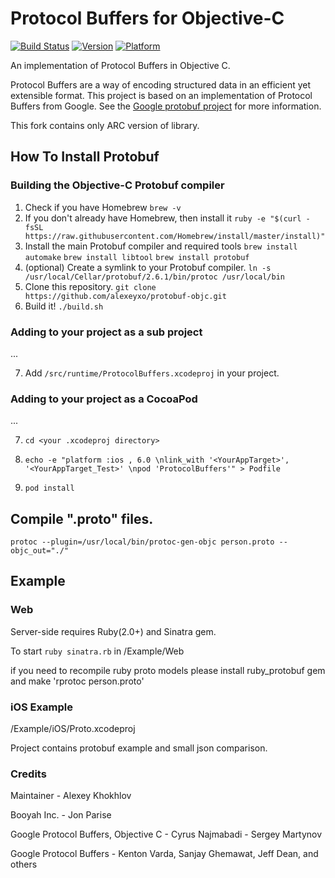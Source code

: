 Protocol Buffers for Objective-C
================================

[![Build Status](https://travis-ci.org/alexeyxo/protobuf-objc.svg?branch=master)](https://travis-ci.org/alexeyxo/protobuf-objc) [![Version](http://img.shields.io/cocoapods/v/ProtocolBuffers.svg)](http://cocoapods.org/?q=ProtocolBuffers) [![Platform](http://img.shields.io/cocoapods/p/ProtocolBuffers.svg)](http://cocoapods.org/?q=ProtocolBuffers)

An implementation of Protocol Buffers in Objective C.

Protocol Buffers are a way of encoding structured data in an efficient yet extensible format. This project is based on an implementation of Protocol Buffers from Google. See the [Google protobuf project](https://developers.google.com/protocol-buffers/docs/overview) for more information.

This fork contains only ARC version of library.

How To Install Protobuf
-----------------------

### Building the Objective-C Protobuf compiler

1. Check if you have Homebrew
`brew -v`
2. If you don't already have Homebrew, then install it
`ruby -e "$(curl -fsSL https://raw.githubusercontent.com/Homebrew/install/master/install)"`
3. Install the main Protobuf compiler and required tools
`brew install automake`
`brew install libtool`
`brew install protobuf`
4. (optional) Create a symlink to your Protobuf compiler.
`ln -s /usr/local/Cellar/protobuf/2.6.1/bin/protoc /usr/local/bin`
5. Clone this repository.
`git clone https://github.com/alexeyxo/protobuf-objc.git`
6. Build it!
`./build.sh`

### Adding to your project as a sub project

...

7. Add `/src/runtime/ProtocolBuffers.xcodeproj` in your project.

### Adding to your project as a CocoaPod

...

7. `cd <your .xcodeproj directory>`

8. `echo -e "platform :ios , 6.0 \nlink_with '<YourAppTarget>', '<YourAppTarget_Test>' \npod 'ProtocolBuffers'" > Podfile`

9. `pod install`

Compile ".proto" files.
-----------------------

`protoc --plugin=/usr/local/bin/protoc-gen-objc person.proto --objc_out="./"`

Example
-------

### Web

Server-side requires Ruby(2.0+) and Sinatra gem.

To start `ruby sinatra.rb` in /Example/Web

if you need to recompile ruby proto models please install ruby_protobuf gem and make 'rprotoc person.proto'

### iOS Example

/Example/iOS/Proto.xcodeproj

Project contains protobuf example and small json comparison.

### Credits

Maintainer - Alexey Khokhlov

Booyah Inc. - Jon Parise

Google Protocol Buffers, Objective C - Cyrus Najmabadi - Sergey Martynov

Google Protocol Buffers - Kenton Varda, Sanjay Ghemawat, Jeff Dean, and others
